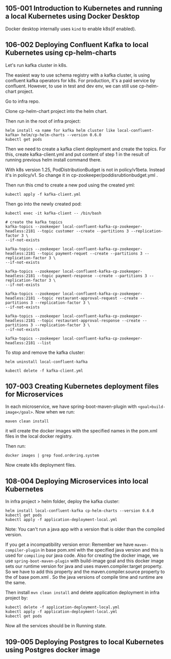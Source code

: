 ## 105-001 Introduction to Kubernetes and running a local Kubernetes using Docker Desktop
Docker desktop internally uses `kind` to enable k8s(if enabled).

## 106-002 Deploying Confluent Kafka to local Kubernetes using cp-helm-charts
Let's run kafka cluster in k8s.

The easiest way to use schema registry with a kafka cluster, is using confluent kafka operators for k8s. For production, 
it's a paid service by confluent. However, to use in test and dev env, we can still use cp-helm-chart project.

Go to infra repo.

Clone cp-helm-chart project into the helm chart.

Then run in the root of infra project:
```shell
helm install <a name for kafka helm cluster like local-confluent-kafka> helm/cp-helm-charts --version 0.6.0
kubectl get pods
```

Then we need to create a kafka client deployment and create the topics. For this, create kafka-client.yml and put content of
step 1 in the result of running previous helm install command there.

With k8s version 1.25, PodDistributionBudget is not in policy/v1beta. Instead it's in policy/v1. So change it in 
cp-zookeeper/poddisrubtionbudget.yml .

Then run this cmd to create a new pod using the created yml:
```shell
kubectl apply -f kafka-client.yml
```

Then go into the newly created pod:
```shell
kubectl exec -it kafka-client -- /bin/bash

# create the kafka topics
kafka-topics --zookeeper local-confluent-kafka-cp-zookeeper-headless:2181 --topic customer --create --partitions 3 --replication-factor 3 \
--if-not-exists

kafka-topics --zookeeper local-confluent-kafka-cp-zookeeper-headless:2181 --topic payment-requet --create --partitions 3 --replication-factor 3 \
--if-not-exists

kafka-topics --zookeeper local-confluent-kafka-cp-zookeeper-headless:2181 --topic payment-response --create --partitions 3 --replication-factor 3 \
--if-not-exists

kafka-topics --zookeeper local-confluent-kafka-cp-zookeeper-headless:2181 --topic restaurant-approval-request --create --partitions 3 --replication-factor 3 \
--if-not-exists

kafka-topics --zookeeper local-confluent-kafka-cp-zookeeper-headless:2181 --topic restaurant-approval-response --create --partitions 3 --replication-factor 3 \
--if-not-exists

kafka-topics --zookeeper local-confluent-kafka-cp-zookeeper-headless:2181 --list
```

To stop and remove the kafka cluster:
```shell
helm uninstall local-confluent-kafka

kubectl delete -f kafka-client.yml
```

## 107-003 Creating Kubernetes deployment files for Microservices
In each microservice, we have spring-boot-maven-plugin with `<goal>build-image</goal>`. Now when we run:
```shell
maven clean install
```
it will create the docker images with the specified names in the pom.xml files in the local docker registry.

Then run:
```shell
docker images | grep food.ordering.system
```

Now create k8s deployment files.

## 108-004 Deploying Microservices into local Kubernetes
In infra project > helm folder, deploy the kafka cluster:
```shell
helm install local-confluent-kafka cp-helm-charts --version 0.6.0
kubectl get pods
kubectl apply -f application-deployment-local.yml
```

Note: You can't run a java app with a version that is older than the compiled version. 

If you get a incompatibility version error: Remember we have `maven-compiler-plugin` in base pom.xml with the specified java version
and this is used for `compiling` our java code. Also for creating the docker image, we use `spring-boot-maven-plugin` with build-image
goal and this docker image sets our runtime version for java and uses maven.compiler.target property. So we have to add 
this property and the maven.compiler.source property to the <propeties> of base pom.xml . So the java versions of compile time and runtime
are the same.

Then install `mvn clean install` and delete application deployment in infra project by:
```shell
kubectl delete -f application-deployment-local.yml
kubectl apply -f application-deployment-local.yml
kubectl get pods
```

Now all the services should be in Running state.

## 109-005 Deploying Postgres to local Kubernetes using Postgres docker image
